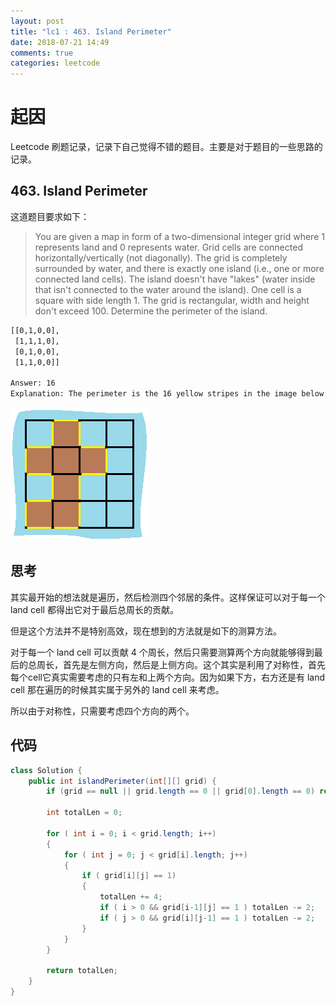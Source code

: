 ```yaml
---
layout: post
title: "lc1 : 463. Island Perimeter"
date: 2018-07-21 14:49
comments: true
categories: leetcode
---
```


# 起因

Leetcode 刷题记录，记录下自己觉得不错的题目。主要是对于题目的一些思路的记录。


<!--more-->

## 463. Island Perimeter

这道题目要求如下：

> You are given a map in form of a two-dimensional integer grid where 1 represents land and 0 represents water. Grid cells are connected horizontally/vertically (not diagonally). The grid is completely surrounded by water, and there is exactly one island (i.e., one or more connected land cells). The island doesn't have "lakes" (water inside that isn't connected to the water around the island). One cell is a square with side length 1. The grid is rectangular, width and height don't exceed 100. Determine the perimeter of the island.

```bash
[[0,1,0,0],
 [1,1,1,0],
 [0,1,0,0],
 [1,1,0,0]]

Answer: 16
Explanation: The perimeter is the 16 yellow stripes in the image below:
```

![tu1](/images/leetcode/island.png)

## 思考

其实最开始的想法就是遍历，然后检测四个邻居的条件。这样保证可以对于每一个 land cell 都得出它对于最后总周长的贡献。

但是这个方法并不是特别高效，现在想到的方法就是如下的测算方法。

对于每一个 land cell 可以贡献 4 个周长，然后只需要测算两个方向就能够得到最后的总周长，首先是左侧方向，然后是上侧方向。这个其实是利用了对称性，首先每个cell它真实需要考虑的只有左和上两个方向。因为如果下方，右方还是有 land cell 那在遍历的时候其实属于另外的 land cell 来考虑。

所以由于对称性，只需要考虑四个方向的两个。

## 代码

```java
class Solution {
    public int islandPerimeter(int[][] grid) {
        if (grid == null || grid.length == 0 || grid[0].length == 0) return 0;
        
        int totalLen = 0;
        
        for ( int i = 0; i < grid.length; i++)
        {
            for ( int j = 0; j < grid[i].length; j++)
            {
                if ( grid[i][j] == 1) 
                {
                    totalLen += 4;
                    if ( i > 0 && grid[i-1][j] == 1 ) totalLen -= 2;
                    if ( j > 0 && grid[i][j-1] == 1 ) totalLen -= 2;
                }
            }
        }
        
        return totalLen;
    }
}
```